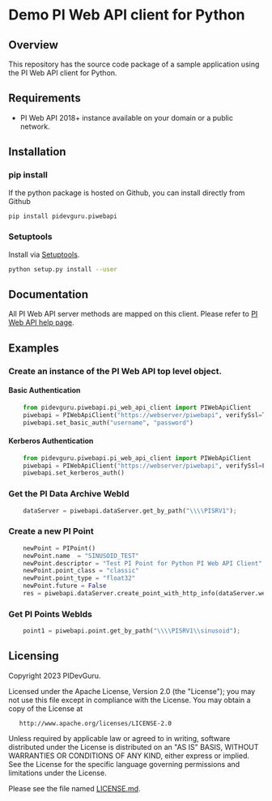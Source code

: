 Demo PI Web API client for Python
===

## Overview
This repository has the source code package of a sample application using the PI Web API client for Python. 

## Requirements

 - PI Web API 2018+ instance available on your domain or a public network.
 
## Installation
### pip install

If the python package is hosted on Github, you can install directly from Github


```sh
pip install pidevguru.piwebapi
```


### Setuptools

Install via [Setuptools](http://pypi.python.org/pypi/setuptools).

```sh
python setup.py install --user
```


## Documentation

All PI Web API server methods are mapped on this client. Please refer to [PI Web API help page](https://docs.aveva.com/bundle/pi-web-api-reference/page/help). 

## Examples

### Create an instance of the PI Web API top level object.

#### Basic Authentication
```python
    from pidevguru.piwebapi.pi_web_api_client import PIWebApiClient
    piwebapi = PIWebApiClient("https://webserver/piwebapi", verifySsl=True) 
    piwebapi.set_basic_auth("username", "password")	
``` 

#### Kerberos Authentication
```python
    from pidevguru.piwebapi.pi_web_api_client import PIWebApiClient
    piwebapi = PIWebApiClient("https://webserver/piwebapi", verifySsl=False)  
	piwebapi.set_kerberos_auth()	
``` 

### Get the PI Data Archive WebId

```python
    dataServer = piwebapi.dataServer.get_by_path("\\\\PISRV1");
```

### Create a new PI Point

```python
    newPoint = PIPoint()
    newPoint.name  = "SINUSOID_TEST"
    newPoint.descriptor = "Test PI Point for Python PI Web API Client"
    newPoint.point_class = "classic"
    newPoint.point_type = "float32"
    newPoint.future = False
    res = piwebapi.dataServer.create_point_with_http_info(dataServer.web_id, newPoint);         
```

### Get PI Points WebIds

```python
    point1 = piwebapi.point.get_by_path("\\\\PISRV1\\sinusoid");
```


## Licensing
Copyright 2023 PIDevGuru.

   Licensed under the Apache License, Version 2.0 (the "License");
   you may not use this file except in compliance with the License.
   You may obtain a copy of the License at

       http://www.apache.org/licenses/LICENSE-2.0

   Unless required by applicable law or agreed to in writing, software
   distributed under the License is distributed on an "AS IS" BASIS,
   WITHOUT WARRANTIES OR CONDITIONS OF ANY KIND, either express or implied.
   See the License for the specific language governing permissions and
   limitations under the License.
   
Please see the file named [LICENSE.md](LICENSE.md).